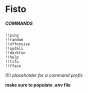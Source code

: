 # Fisto


<h5>COMMANDS</h5>

`!!ping`<br />
`!!random`<br />
`!!offensive`<br />
`!!aydali`<br />
`!!darkfun`<br />
`!!help`<br />
`!!tifu`<br />
`!!fface`<br />



(!!) *placeholder for a command prefix* <br/>

**make sure to populate .env file**  <br/>


